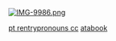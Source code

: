  






       
 [![IMG-9986.png](https://i.postimg.cc/hjhD1RCc/IMG-9986.png)](https://postimg.cc/62JxBgJm)

[pt rentry](https://rentry.co/babble)[pronouns cc](https://pronouns.cc/@idolizer) [atabook](https://ishmael.atabook.org)
